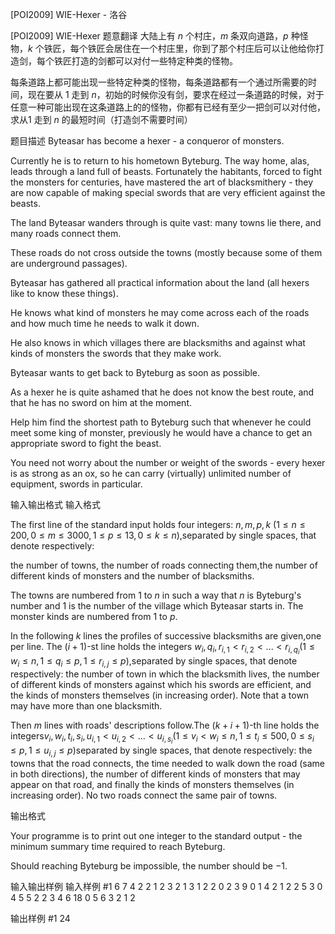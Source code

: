 



[POI2009] WIE-Hexer - 洛谷














[POI2009] WIE-Hexer
题意翻译
大陆上有 $n$ 个村庄，$m$ 条双向道路，$p$ 种怪物，$k$ 个铁匠，每个铁匠会居住在一个村庄里，你到了那个村庄后可以让他给你打造剑，每个铁匠打造的剑都可以对付一些特定种类的怪物。

每条道路上都可能出现一些特定种类的怪物，每条道路都有一个通过所需要的时间，现在要从 $1$ 走到 $n$，初始的时候你没有剑，要求在经过一条道路的时候，对于任意一种可能出现在这条道路上的的怪物，你都有已经有至少一把剑可以对付他，求从$1$ 走到 $n$ 的最短时间（打造剑不需要时间）

题目描述
Byteasar has become a hexer - a conqueror of monsters.

Currently he is to return to his hometown Byteburg. The way home, alas, leads through a land full of beasts. Fortunately the habitants, forced to fight the monsters for centuries, have mastered the art of blacksmithery - they are now capable of making special swords that are very efficient against the beasts.

The land Byteasar wanders through is quite vast: many towns lie there, and many roads connect them.

These roads do not cross outside the towns (mostly because some of them are underground passages).

Byteasar has gathered all practical information about the land (all hexers like to know these things).

He knows what kind of monsters he may come across each of the roads and how much time he needs to walk it down.

He also knows in which villages there are blacksmiths and against what kinds of monsters the swords that they make work.

Byteasar wants to get back to Byteburg as soon as possible.

As a hexer he is quite ashamed that he does not know the best route, and that he has no sword on him at the moment.

Help him find the shortest path to Byteburg such that whenever he could meet some king of monster, previously he would have a chance to get an appropriate sword to fight the beast.

You need not worry about the number or weight of the swords - every hexer is as strong as an ox, so he can carry (virtually) unlimited number of equipment, swords in particular.

输入输出格式
输入格式

The first line of the standard input holds four integers: $n,m,p,k$ ($1\le n\le 200,0\le m\le 3000,1\le p\le 13,0\le k\le n$),separated by single spaces, that denote respectively:

the number of towns, the number of roads connecting them,the number of different kinds of monsters and the number of blacksmiths.

The towns are numbered from $1$ to $n$ in such a way that $n$ is Byteburg's number and $1$ is the number of the village which Byteasar starts in. The monster kinds are numbered from $1$ to $p$.

In the following $k$ lines the profiles of successive blacksmiths are given,one per line. The $(i+1)$-st line holds the integers $w_i,q_i,r_{i,1}<r_{i,2}<...<r_{i,q_i}$($1\le w_i\le n,1\le q_i\le p,1\le r_{i,j}\le p$),separated by single spaces, that denote respectively: the number of town in which the blacksmith lives, the number of different kinds of monsters against which his swords are efficient, and the kinds of monsters themselves (in increasing order). Note that a town may have more than one blacksmith.

Then $m$ lines with roads' descriptions follow.The $(k+i+1)$-th line holds the integers$v_i,w_i,t_i,s_i,u_{i,1}<u_{i,2}<...<u_{i,s_i}$($1\le v_i<w_i\le n,1\le t_i\le 500,0\le s_i\le p,1\le u_{i,j}\le p$)separated by single spaces, that denote respectively: the towns that the road connects, the time needed to walk down the road (same in both directions), the number of different kinds of monsters that may appear on that road, and finally the kinds of monsters themselves (in increasing order). No two roads connect the same pair of towns.

输出格式

Your programme is to print out one integer to the standard output -  the minimum summary time required to reach Byteburg.

Should reaching Byteburg be impossible, the number should be $-1$.

输入输出样例
输入样例 #1
6 7 4 2
2 1 2
3 2 1 3
1 2 2 0
2 3 9 0
1 4 2 1 2
2 5 3 0
4 5 5 2 2 3
4 6 18 0
5 6 3 2 1 2

输出样例 #1
24







